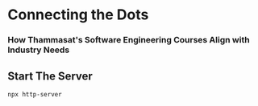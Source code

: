 # Connecting the Dots
### How Thammasat's Software Engineering Courses Align with Industry Needs


## Start The Server
~~~sh
npx http-server
~~~